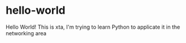 # hello-world
Hello World!
This is xta, I'm trying to learn Python to applicate it in the networking area
